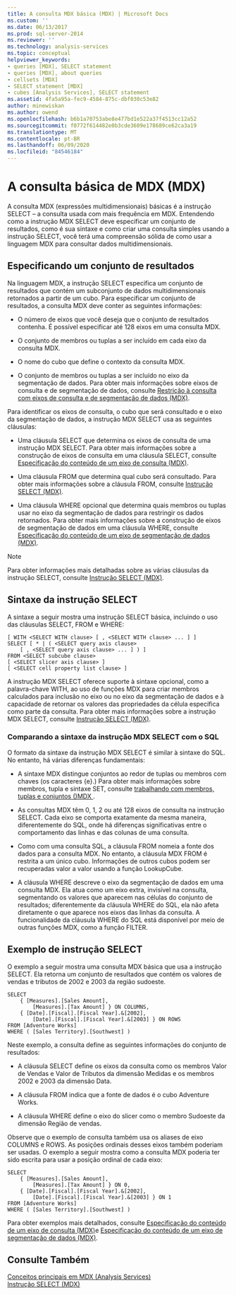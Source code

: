 ```yaml
---
title: A consulta MDX básica (MDX) | Microsoft Docs
ms.custom: ''
ms.date: 06/13/2017
ms.prod: sql-server-2014
ms.reviewer: ''
ms.technology: analysis-services
ms.topic: conceptual
helpviewer_keywords:
- queries [MDX], SELECT statement
- queries [MDX], about queries
- cellsets [MDX]
- SELECT statement [MDX]
- cubes [Analysis Services], SELECT statement
ms.assetid: 4fa5a95a-fec9-4584-875c-dbf030c53e82
author: minewiskan
ms.author: owend
ms.openlocfilehash: b6b1a70753abe8e477bd1e522a37f4513cc12a52
ms.sourcegitcommit: f0772f614482e0b3cde3609e178689ce62ca3a19
ms.translationtype: MT
ms.contentlocale: pt-BR
ms.lasthandoff: 06/09/2020
ms.locfileid: "84546184"
---
```

# <a name="the-basic-mdx-query-mdx"></a>A consulta básica de MDX (MDX)
  A consulta MDX (expressões multidimensionais) básicas é a instrução SELECT – a consulta usada com mais frequência em MDX. Entendendo como a instrução MDX SELECT deve especificar um conjunto de resultados, como é sua sintaxe e como criar uma consulta simples usando a instrução SELECT, você terá uma compreensão sólida de como usar a linguagem MDX para consultar dados multidimensionais.  
  
## <a name="specifying-a-result-set"></a>Especificando um conjunto de resultados  
 Na linguagem MDX, a instrução SELECT especifica um conjunto de resultados que contém um subconjunto de dados multidimensionais retornados a partir de um cubo. Para especificar um conjunto de resultados, a consulta MDX deve conter as seguintes informações:  
  
-   O número de eixos que você deseja que o conjunto de resultados contenha. É possível especificar até 128 eixos em uma consulta MDX.  
  
-   O conjunto de membros ou tuplas a ser incluído em cada eixo da consulta MDX.  
  
-   O nome do cubo que define o contexto da consulta MDX.  
  
-   O conjunto de membros ou tuplas a ser incluído no eixo da segmentação de dados. Para obter mais informações sobre eixos de consulta e de segmentação de dados, consulte [Restrição à consulta com eixos de consulta e de segmentação de dados &#40;MDX&#41;](mdx-query-and-slicer-axes-restricting-the-query.md).  
  
 Para identificar os eixos de consulta, o cubo que será consultado e o eixo da segmentação de dados, a instrução MDX SELECT usa as seguintes cláusulas:  
  
-   Uma cláusula SELECT que determina os eixos de consulta de uma instrução MDX SELECT. Para obter mais informações sobre a construção de eixos de consulta em uma cláusula SELECT, consulte [Especificação do conteúdo de um eixo de consulta &#40;MDX&#41;](mdx-query-and-slicer-axes-specify-the-contents-of-a-query-axis.md).  
  
-   Uma cláusula FROM que determina qual cubo será consultado. Para obter mais informações sobre a cláusula FROM, consulte [Instrução SELECT &#40;MDX&#41;](/sql/mdx/mdx-data-manipulation-select).  
  
-   Uma cláusula WHERE opcional que determina quais membros ou tuplas usar no eixo da segmentação de dados para restringir os dados retornados. Para obter mais informações sobre a construção de eixos de segmentação de dados em uma cláusula WHERE, consulte [Especificação do conteúdo de um eixo de segmentação de dados &#40;MDX&#41;](mdx-query-and-slicer-axes-specify-the-contents-of-a-slicer-axis.md).  
  
> [!NOTE]  
>  Para obter informações mais detalhadas sobre as várias cláusulas da instrução SELECT, consulte [Instrução SELECT &#40;MDX&#41;](/sql/mdx/mdx-data-manipulation-select).  
  
## <a name="select-statement-syntax"></a>Sintaxe da instrução SELECT  
 A sintaxe a seguir mostra uma instrução SELECT básica, incluindo o uso das cláusulas SELECT, FROM e WHERE:  
  
```  
[ WITH <SELECT WITH clause> [ , <SELECT WITH clause> ... ] ]   
SELECT [ * | ( <SELECT query axis clause>   
    [ , <SELECT query axis clause> ... ] ) ]  
FROM <SELECT subcube clause>   
[ <SELECT slicer axis clause> ]  
[ <SELECT cell property list clause> ]  
```  
  
 A instrução MDX SELECT oferece suporte à sintaxe opcional, como a palavra-chave WITH, ao uso de funções MDX para criar membros calculados para inclusão no eixo ou no eixo da segmentação de dados e à capacidade de retornar os valores das propriedades da célula específica como parte da consulta. Para obter mais informações sobre a instrução MDX SELECT, consulte [Instrução SELECT &#40;MDX&#41;](/sql/mdx/mdx-data-manipulation-select).  
  
### <a name="comparing-the-syntax-of-the-mdx-select-statement-to-sql"></a>Comparando a sintaxe da instrução MDX SELECT com o SQL  
 O formato da sintaxe da instrução MDX SELECT é similar à sintaxe do SQL. No entanto, há várias diferenças fundamentais:  
  
-   A sintaxe MDX distingue conjuntos ao redor de tuplas ou membros com chaves (os caracteres {e}.) Para obter mais informações sobre membros, tupla e sintaxe SET, consulte [trabalhando com membros, tuplas e conjuntos &#40;&#41;MDX ](working-with-members-tuples-and-sets-mdx.md).  
  
-   As consultas MDX têm 0, 1, 2 ou até 128 eixos de consulta na instrução SELECT. Cada eixo se comporta exatamente da mesma maneira, diferentemente do SQL, onde há diferenças significativas entre o comportamento das linhas e das colunas de uma consulta.  
  
-   Como com uma consulta SQL, a cláusula FROM nomeia a fonte dos dados para a consulta MDX. No entanto, a cláusula MDX FROM é restrita a um único cubo. Informações de outros cubos podem ser recuperadas valor a valor usando a função LookupCube.  
  
-   A cláusula WHERE descreve o eixo da segmentação de dados em uma consulta MDX. Ela atua como um eixo extra, invisível na consulta, segmentando os valores que aparecem nas células do conjunto de resultados; diferentemente da cláusula WHERE do SQL, ela não afeta diretamente o que aparece nos eixos das linhas da consulta. A funcionalidade da cláusula WHERE do SQL está disponível por meio de outras funções MDX, como a função FILTER.  
  
## <a name="select-statement-example"></a>Exemplo de instrução SELECT  
 O exemplo a seguir mostra uma consulta MDX básica que usa a instrução SELECT. Ela retorna um conjunto de resultados que contém os valores de vendas e tributos de 2002 e 2003 da região sudoeste.  
  
```  
SELECT  
    { [Measures].[Sales Amount],   
        [Measures].[Tax Amount] } ON COLUMNS,  
    { [Date].[Fiscal].[Fiscal Year].&[2002],   
        [Date].[Fiscal].[Fiscal Year].&[2003] } ON ROWS  
FROM [Adventure Works]  
WHERE ( [Sales Territory].[Southwest] )  
```  
  
 Neste exemplo, a consulta define as seguintes informações do conjunto de resultados:  
  
-   A cláusula SELECT define os eixos da consulta como os membros Valor de Vendas e Valor de Tributos da dimensão Medidas e os membros 2002 e 2003 da dimensão Data.  
  
-   A cláusula FROM indica que a fonte de dados é o cubo Adventure Works.  
  
-   A cláusula WHERE define o eixo do slicer como o membro Sudoeste da dimensão Região de vendas.  
  
 Observe que o exemplo de consulta também usa os aliases de eixo COLUMNS e ROWS. As posições ordinais desses eixos também poderiam ser usadas. O exemplo a seguir mostra como a consulta MDX poderia ter sido escrita para usar a posição ordinal de cada eixo:  
  
```  
SELECT  
    { [Measures].[Sales Amount],   
        [Measures].[Tax Amount] } ON 0,  
    { [Date].[Fiscal].[Fiscal Year].&[2002],   
        [Date].[Fiscal].[Fiscal Year].&[2003] } ON 1  
FROM [Adventure Works]  
WHERE ( [Sales Territory].[Southwest] )  
```  
  
 Para obter exemplos mais detalhados, consulte [Especificação do conteúdo de um eixo de consulta &#40;MDX&#41;](mdx-query-and-slicer-axes-specify-the-contents-of-a-query-axis.md)e [Especificação do conteúdo de um eixo de segmentação de dados &#40;MDX&#41;](mdx-query-and-slicer-axes-specify-the-contents-of-a-slicer-axis.md).  
  
## <a name="see-also"></a>Consulte Também  
 [Conceitos principais em MDX &#40;Analysis Services&#41;](../key-concepts-in-mdx-analysis-services.md)   
 [Instrução SELECT &#40;MDX&#41;](/sql/mdx/mdx-data-manipulation-select)  
  
  

